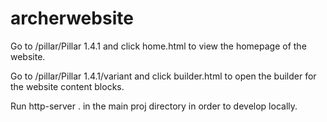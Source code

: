 # archerwebsite

Go to /pillar/Pillar 1.4.1 and click home.html to view the homepage of the website.

Go to /pillar/Pillar 1.4.1/variant and click builder.html to open the builder for the website content blocks.

Run http-server . in the main proj directory in order to develop locally.
